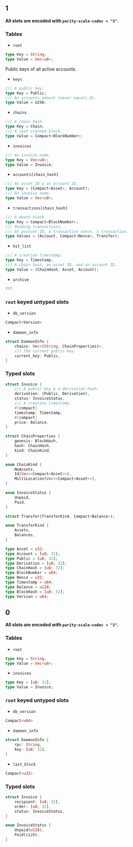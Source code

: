 ## 1

**All slots are encoded with `parity-scale-codec = "3"`.**

### Tables

* `root`
```rs
type Key = String;
type Value = Vec<u8>;
```

Public keys of all active accounts.
* `keys`
```rs
/// A public key.
type Key = Public;
/// An accounts amount (never equals 0).
type Value = U256;
```

* `chains`
```rs
/// A chain hash.
type Key = Chain;
/// A last scanned block.
type Value = Compact<BlockNumber>;
```

* `invoices`
```rs
/// An invoice name.
type Key = Vec<u8>;
type Value = Invoice;
```

* `accounts[chain_hash]`
```rs
/// An asset ID & an account ID.
type Key = (Compact<Asset>, Account);
/// An invoice name.
type Value = Vec<u8>;
```

* `transactions[chain_hash]`
```rs
/// A death block.
type Key = Compact<BlockNumber>;
/// Pending transactions.
/// An account ID, a transaction nonce, a transaction.
type Values = (Account, Compact<Nonce>, Transfer);
```

* `hit_list`
```rs
/// A creation timestamp.
type Key = Timestamp;
/// A chain hash, an asset ID, and an account ID.
type Value = (ChainHash, Asset, Account);
```

* `archive`
```rs
???
```

### `root` keyed untyped slots

* `db_version`
```rs
Compact<Version>
```

* `daemon_info`
```rs
struct DaemonInfo {
    chains: Vec<(String, ChainProperties)>,
    /// The current public key.
    current_key: Public,
}
```

### Typed slots

```rs
struct Invoice {
    /// A public key & a derivation hash.
    derivation: (Public, Derivation),
    status: InvoiceStatus,
    /// A creation timestamp.
    #[compact]
    timestamp: Timestamp,
    #[compact]
    price: Balance,
}

struct ChainProperties {
    genesis: BlockHash,
    hash: ChainHash,
    kind: ChainKind,
}

enum ChainKind {
    NoAssets,
    Id(Vec<<Compact<Asset>>),
    MultiLocation(Vec<<Compact<Asset>>),
}

enum InvoiceStatus {
    Unpaid,
    Paid,
}

struct Transfer(TransferKind, Compact<Balance>);

enum TransferKind {
    Assets,
    Balances,
}

type Asset = u32;
type Account = [u8; 32];
type Public = [u8; 32];
type Derivation = [u8; 32];
type ChainHash = [u8; 32];
type BlockNumber = u64;
type Nonce = u32;
type Timestamp = u64;
type Balance = u128;
type BlockHash = [u8; 32];
type Version = u64;
```

## 0

**All slots are encoded with `parity-scale-codec = "3"`.**

### Tables

* `root`
```rs
type Key = String;
type Value = Vec<u8>;
```

* `invoices`
```rs
type Key = [u8; 32];
type Value = Invoice;
```

### `root` keyed untyped slots

* `db_version`
```rs
Compact<u64>
```

* `daemon_info`
```rs
struct DaemonInfo {
    rpc: String,
    key: [u8; 32],
}
```

* `last_block`
```rs
Compact<u32>
```

### Typed slots

```rs
struct Invoice {
    recipient: [u8; 32],
    order: [u8; 32],
    status: InvoiceStatus,
}

enum InvoiceStatus {
    Unpaid(u128),
    Paid(u128),
}
```
